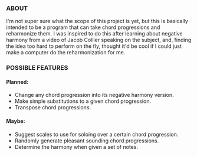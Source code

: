 ### ABOUT

I'm not super sure what the scope of this project is yet, but this is basically intended to be a program that can take chord progressions and reharmonize them. I was inspired to do this after learning about negative harmony from a video of Jacob Collier speaking on the subject, and, finding the idea too hard to perform on the fly, thought it'd be cool if I could just make a computer do the reharmonization for me.

### POSSIBLE FEATURES

#### Planned:

- Change any chord progression into its negative harmony version.
- Make simple substitutions to a given chord progression.
- Transpose chord progressions.

#### Maybe:

- Suggest scales to use for soloing over a certain chord progression.
- Randomly generate pleasant sounding chord progressions.
- Determine the harmony when given a set of notes.
